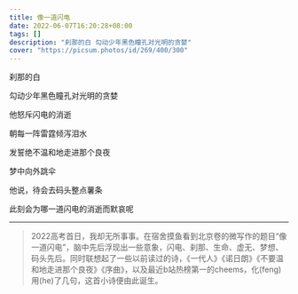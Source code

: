 ```yaml
---
title: 像一道闪电
date: 2022-06-07T16:20:28+08:00
tags: []
description: "刹那的白 勾动少年黑色瞳孔对光明的贪婪"
cover: "https://picsum.photos/id/269/400/300"
---
```


刹那的白

勾动少年黑色瞳孔对光明的贪婪

他怒斥闪电的消逝

朝每一阵雷霆倾泻泪水

发誓绝不温和地走进那个良夜

梦中向外跳伞

他说，待会去码头整点薯条

此刻会为哪一道闪电的消逝而默哀呢

--- 
>2022高考首日，我却无所事事。在宿舍摸鱼看到北京卷的微写作的题目“像一道闪电”，脑中先后浮现出一些意象，闪电、刹那、生命、虚无、梦想、码头先后。同时联想起了一些以前读过的诗，《一代人》《诺日朗》《不要温和地走进那个良夜》《序曲》，以及最近b站热榜第一的cheems，化(feng)用(he)了几句，这首小诗便由此诞生。